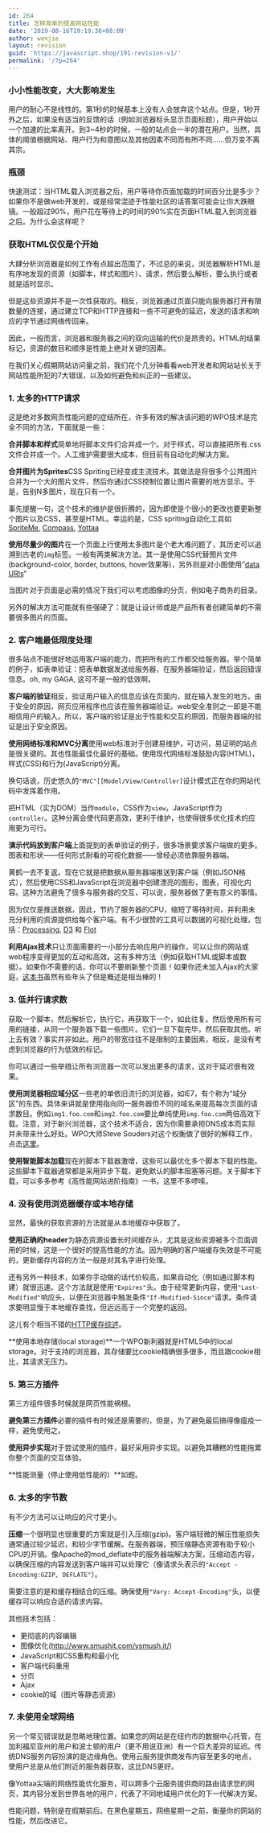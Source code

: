 ```yaml
---
id: 264
title: 怎样简单的提高网站性能
date: '2019-08-16T19:19:36+08:00'
author: wenjie
layout: revision
guid: 'https://javascript.shop/191-revision-v1/'
permalink: '/?p=264'
---
```


### 小小性能改变，大大影响发生

用户的耐心不是线性的。第1秒的时候基本上没有人会放弃这个站点。但是，1秒开外之后，如果没有适当的反馈的话（例如浏览器标头显示页面标题），用户开始以一个加速的比率离开。到3~4秒的时候，一般的站点会一半的潜在用户。当然，具体的阈值根据网站、用户行为和意图以及其他因素不同而有所不同……但万变不离其宗。

### 瓶颈

快速测试：当HTML载入浏览器之后，用户等待你页面加载的时间百分比是多少？如果你不是做web开发的，或是经常混迹于性能社区的话答案可能会让你大跌眼镜。一般超过90%，用户花在等待上的时间的90%实在页面HTML载入到浏览器之后。为什么会这样呢？

### 获取HTML仅仅是个开始

大肆分析浏览器是如何工作有点超出范围了，不过总的来说，浏览器解析HTML是有序地发现的资源（如脚本，样式和图片）、请求，然后要么解析，要么执行或者就是适时显示。

但是这些资源并不是一次性获取的。相反，浏览器通过页面只能向服务器打开有限数量的连接，通过建立TCP和HTTP连接和一些不可避免的延迟，发送的请求和响应的字节通过网络传回来。

因此，一般而言，浏览器和服务器之间的双向运输的代价是昂贵的。HTML的结果标记，资源的数目和顺序是性能上绝对关键的因素。

在我们关心假期网站访问量之前，我们花个几分钟看看web开发者和网站站长关于网站性能所犯的7大错误，以及如何避免和纠正的一些建议。

### 1. 太多的HTTP请求

这是绝对多数网页性能问题的症结所在，许多有效的解决该问题的WPO技术是完全不同的方法，下面就是一些：

**合并脚本和样式**简单地将脚本文件们合并成一个。对于样式，可以直接把所有.css文件合并成一个。人工维护需要很大成本，但目前有自动化的解决方案。

**合并图片为Sprites**CSS Spriting已经变成主流技术。其做法是将很多个公共图片合并为一个大的图片文件，然后你通过CSS控制位置让图片需要的地方显示。于是，告别N多图片，现在只有一个。

事先提醒一句，这个技术的维护是很折腾的，因为即使是个很小的更改也要更新整个图片以及CSS，甚至是HTML。幸运的是，CSS spriting自动化工具如[SpriteMe](http://spriteme.org/), [Compass](http://compass-style.org/help/tutorials/spriting/), [Yottaa](http://www.yottaa.com/web-performance-optimization)

**使用尽量少的图片**在一个页面上行使用太多图片是个老大难问题了，其历史可以追溯到古老的`img`标签。一般有两类解决方法。其一是使用CSS代替图片文件(background-color, border, buttons, hover效果等)，另外则是对小图使用”[data URIs](http://jonraasch.com/blog/css-data-uris-in-all-browsers)“

当图片对于页面是必需的情况下我们可以考虑图像的分页，例如电子商务的目录。

另外的解决方法可能就有些强硬了：就是让设计师或是产品所有者创建简单的不需要很多图片的页面。

### 2. 客户端最低限度处理

很多站点不能很好地运用客户端的能力，而把所有的工作都交给服务器。举个简单的例子，如表单验证：把表单数据发送给服务器，在服务器端验证，然后返回错误信息。oh, my GAGA, 这可不是一般的低效啊。

**客户端的验证**相反，验证用户输入的信息应该在页面内，就在输入发生的地方。由于安全的原因，网页应用程序也应该在服务器端验证。web安全准则之一即是不能相信用户的输入。所以，客户端的验证是出于性能和交互的原因，而服务器端的验证是出于安全原因。

**使用网络标准和MVC分离**使用web标准对于创建易维护，可访问，易证明的站点是很关键的。其也性能最佳化最好的基础。使用现代网络标准鼓励内容(HTML)，样式(CSS)和行为(JavaScript)分离。

换句话说，历史悠久的`"MVC"[[Model/View/Controller]`设计模式正在你的网站代码中发挥着作用。

把HTML（实为DOM）当作`module`，CSS作为`view`，JavaScript作为`controller`。这种分离会使代码更高效，更利于维护，也使得很多优化技术的应用更为可行。

**演示代码放到客户端**上面提到的表单验证的例子，很多场景要求客户端做的更多。图表和形状——任何形式耐看的可视化数据——曾经必须依靠服务器端。

黄鹤一去不复返。现在它就是把数据从服务器端推送到客户端（例如JSON格式），然后使用CSS和JavaScript在浏览器中创建漂亮的图形，图表，可视化内容。这种方法避免了很多与服务器的交互，可以说，服务器做了更有意义的事情。

因为仅仅是推送数据，因此，节约了服务器的CPU，缩短了等待时间，并利用未充分利用的资源提供给每个客户端。有不少很赞的工具可以数据的可视化处理，包括：[Processing](http://processingjs.org/), [D3](http://mbostock.github.com/d3/) 和 [Flot](http://code.google.com/p/flot/)

**利用Ajax技术**只让页面需要的一小部分去响应用户的操作，可以让你的网站或web程序变得更加的互动和高效。这有多种方法（例如获取HTML或脚本或数据）。如果你不需要的话，你可以不要刷新整个页面！如果你还未加入Ajax的大家庭，[这本书](http://www.manning.com/crane/)虽然有些年头了但是概述是相当棒的！

### 3. 低并行请求数

获取一个脚本，然后解析它，执行它，再获取下一个，如此往复。然后使用所有可用的链接，从同一个服务器下载一些图片。它们一旦下载完毕，然后获取其他。听上去有效？事实并非如此。用户的带宽往往不是限制的主要因素，相反，是没有考虑到浏览器的行为低效的标记。

你可以通过一些举措让所有浏览器一次可以发出更多的请求，这对于延迟很有效果。

**使用浏览器相应域分区**一些老的单依旧流行的浏览器，如IE7，有个称为“域分区”的东西。具体来讲就是使用指向同一服务器但不同的域名来提高每次页面的请求数目。例如`img1.foo.com`和`img2.foo.com`要比单纯使用`img.foo.com`两倍高效下载。注意，对于新兴浏览器，这个技术不适合，因为你需要承担DNS成本而实际并未带来什么好处。WPO大师Steve Souders对这个权衡做了很好的解释工作，点击[这里](http://www.stevesouders.com/blog/2009/05/12/sharding-dominant-domains/)。

**使用智能脚本加载**现在的脚本下载器激增，这些可以最优化多个脚本下载的性能。这些脚本下载器通常都是采用异步下载，避免默认的脚本阻塞等问题。关于脚本下载，可以多多参考《高性能网站进阶指南》一书，这里不多啰嗦。

### 4. 没有使用浏览器缓存或本地存储

显然，最快的获取资源的方法就是从本地缓存中获取了。

**使用正确的header**为静态资源设置长时间缓存头，尤其是这些资源被多个页面调用的时候，这是一个很好的提高性能的方法。因为明确的客户端缓存失效是不可能的，更新缓存内容的方法一般是对其名字进行处理。

还有另外一种技术，如果你手动做的话代价较高，如果自动化（例如通过脚本构建）就很迅速。这个方法就是使用`"Expires"`头。由于经常更新内容，使用`"Last-Modified"`响应头，以便在浏览器中触发条件`"If-Modified-Since"`请求。条件请求要明显慢于本地缓存查找，但远远高于一个完整的返回。

这儿有个相当不错的[HTTP缓存综述](http://www.mnot.net/cache_docs/)。

**使用本地存储(local storage)**一个WPO新利器就是HTML5中的local storage。对于支持的浏览器，其存储要比cookie精确很多很多，而且跟cookie相比，其请求无压力。

### 5. 第三方插件

第三方组件很多时候就是网页性能祸根。

**避免第三方插件**必要的插件有时候还是需要的，但是，为了避免最后搞得像瘟疫一样，避免使用之。

**使用异步实现**对于尝试使用的插件，最好采用异步实现。以避免其糟糕的性能拖累你整个页面的交互体验。

**性能测量（停止使用低性能的）**如题。

### 6. 太多的字节数

有不少方法可以让响应的尺寸更小。

**压缩**一个很明显也很重要的方案就是引入压缩(gzip)。客户端轻微的解压性能损失通常通过较少延迟，和较少字节缓解。在服务器端，预压缩静态资源有助于较小CPU的开销。像Apache的mod\_deflate中的服务器端解决方案，压缩动态内容，以确保压缩的内容发送到客户端并可以处理它（像请求头表示的`"Accept - Encoding:GZIP, DEFLATE"`）。

需要注意的是和缓存相结合的压缩。确保使用`"Vary: Accept-Encoding"`头，以便缓存可以响应合适的请求内容。

其他技术包括：

- 更彻底的内容编辑
- 图像优化(http://www.smushit.com/ysmush.it/)
- JavaScript和CSS重构和最小化
- 客户端代码重用
- 分页
- Ajax
- cookie的域（图片等静态资源）

### 7. 未使用全球网络

另一个常见错误就是忽略地理位置。如果您的网站是在纽约市的数据中心托管，在加利福尼亚州的用户和波士顿的用户（更不用说亚洲）有一个巨大差异的延迟。传统DNS服务内容扮演的是边缘角色。使用云服务提供商发布内容至更多的地点，使用户总是从他们附近的服务器获取，这比DNS更好。

像Yottaa尖端的网络性能优化服务，可以跨多个云服务提供商的路由请求您的网页，其内容分发到世界各地的用户，代表了不同地域用户优化的下一代解决方案。

性能问题，特别是在假期前后。在黑色星期五，网络星期一之前，衡量你的网站的性能，然后改进它。